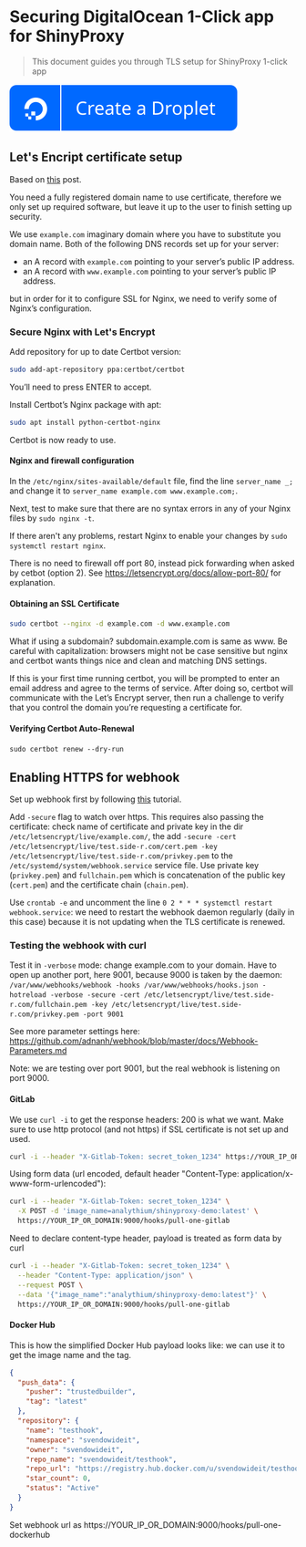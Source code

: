# Securing DigitalOcean 1-Click app for ShinyProxy

> This document guides you through TLS setup for ShinyProxy 1-click app

[![](https://raw.githubusercontent.com/analythium/shinyproxy-1-click/master/digitalocean/images/do-btn-blue.svg)](https://marketplace.digitalocean.com/apps/shinyproxy)

## Let's Encript certificate setup

Based on [this](https://www.digitalocean.com/community/tutorials/how-to-secure-nginx-with-let-s-encrypt-on-ubuntu-18-04)
post.

You need a fully registered domain name to use certificate, therefore
we only set up required software, but leave it up to the user to finish
setting up security.

We use `example.com` imaginary domain where you have to substitute you domain name.
Both of the following DNS records set up for your server:

- an A record with `example.com` pointing to your server’s public IP address.
- an A record with `www.example.com` pointing to your server’s public IP address.

but in order for it to configure SSL for Nginx, we need to verify some of Nginx’s configuration.

### Secure Nginx with Let's Encrypt

Add repository for up to date Certbot version:

```bash
sudo add-apt-repository ppa:certbot/certbot
```

You’ll need to press ENTER to accept.

Install Certbot’s Nginx package with apt:

```bash
sudo apt install python-certbot-nginx
```

Certbot is now ready to use.


#### Nginx and firewall configuration


In the `/etc/nginx/sites-available/default` file,
find the line `server_name _;` and change it to
`server_name example.com www.example.com;`.

Next, test to make sure that there are no syntax errors in any of your Nginx files by
`sudo nginx -t`.

If there aren't any problems, restart Nginx to enable your changes by
`sudo systemctl restart nginx`.

There is no need to firewall off port 80, instead pick forwarding when asked by cetbot (option 2).
See https://letsencrypt.org/docs/allow-port-80/ for explanation.

#### Obtaining an SSL Certificate

```bash
sudo certbot --nginx -d example.com -d www.example.com
```

What if using a subdomain? subdomain.example.com is same as www.
Be careful with capitalization: browsers might not be case sensitive but
nginx and certbot wants things nice and clean and matching DNS settings.

If this is your first time running certbot, you will be prompted to enter an
email address and agree to the terms of service. After doing so, certbot will
communicate with the Let’s Encrypt server, then run a challenge to verify that
you control the domain you’re requesting a certificate for.

#### Verifying Certbot Auto-Renewal

`sudo certbot renew --dry-run`


## Enabling HTTPS for webhook

Set up webhook first by following [this](webhook.md) tutorial.

Add `-secure` flag to watch over https. This requires also passing the certificate:
check name of certificate and private key in the dir `/etc/letsencrypt/live/example.com/`,
the add `-secure -cert /etc/letsencrypt/live/test.side-r.com/cert.pem -key /etc/letsencrypt/live/test.side-r.com/privkey.pem` to the `/etc/systemd/system/webhook.service` service file.
Use private key (`privkey.pem`) and `fullchain.pem` which is concatenation of the public key
(`cert.pem`) and the certificate chain (`chain.pem`).

Use `crontab -e` and uncomment the line `0 2 * * * systemctl restart webhook.service`:
we need to restart the webhook daemon regularly (daily in this case)
because it is not updating when the TLS certificate is renewed.

### Testing the webhook with curl

Test it in `-verbose` mode: change example.com to your domain.
Have to open up another port, here 9001, because 9000 is taken by the daemon:
`/var/www/webhooks/webhook -hooks /var/www/webhooks/hooks.json -hotreload -verbose -secure -cert /etc/letsencrypt/live/test.side-r.com/fullchain.pem -key /etc/letsencrypt/live/test.side-r.com/privkey.pem -port 9001 `

See more parameter settings here:
https://github.com/adnanh/webhook/blob/master/docs/Webhook-Parameters.md

Note: we are testing over port 9001, but the real webhook is listening on port 9000.

#### GitLab

We use `curl -i` to get the response headers: 200 is what we want. Make sure to use http
protocol (and not https) if SSL certificate is not set up and used.

```bash
curl -i --header "X-Gitlab-Token: secret_token_1234" https://YOUR_IP_OR_DOMAIN:9000/hooks/pull-all-gitlab
```

Using form data (url encoded, default header "Content-Type: application/x-www-form-urlencoded"):

```bash
curl -i --header "X-Gitlab-Token: secret_token_1234" \
  -X POST -d 'image_name=analythium/shinyproxy-demo:latest' \
  https://YOUR_IP_OR_DOMAIN:9000/hooks/pull-one-gitlab
```

Need to declare content-type header, payload is treated as form data by curl

```bash
curl -i --header "X-Gitlab-Token: secret_token_1234" \
  --header "Content-Type: application/json" \
  --request POST \
  --data '{"image_name":"analythium/shinyproxy-demo:latest"}' \
  https://YOUR_IP_OR_DOMAIN:9000/hooks/pull-one-gitlab
```

#### Docker Hub

This is how the simplified Docker Hub payload looks like: we can use it to get the
image name and the tag.

```json
{
  "push_data": {
    "pusher": "trustedbuilder",
    "tag": "latest"
  },
  "repository": {
    "name": "testhook",
    "namespace": "svendowideit",
    "owner": "svendowideit",
    "repo_name": "svendowideit/testhook",
    "repo_url": "https://registry.hub.docker.com/u/svendowideit/testhook/",
    "star_count": 0,
    "status": "Active"
  }
}
```

Set webhook url as https://YOUR_IP_OR_DOMAIN:9000/hooks/pull-one-dockerhub

